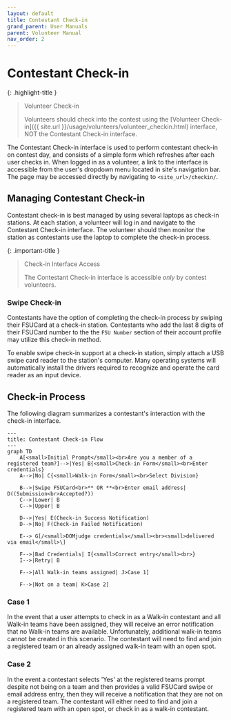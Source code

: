 ```yaml
---
layout: default
title: Contestant Check-in
grand_parent: User Manuals
parent: Volunteer Manual
nav_order: 2
---
```


# Contestant Check-in

{: .highlight-title }
> Volunteer Check-in
>
> Volunteers should check into the contest using the [Volunteer Check-in]({{ site.url }}/usage/volunteers/volunteer_checkin.html) interface, NOT the Contestant Check-in interface.

The Contestant Check-in interface is used to perform contestant check-in on contest day, and consists of a simple form which refreshes after each user checks in. When logged in as a volunteer, a link to the interface is accessible from the user's dropdown menu located in site's navigation bar. The page may be accessed directly by navigating to `<site_url>/checkin/`.

## Managing Contestant Check-in

Contestant check-in is best managed by using several laptops as check-in stations. At each station, a volunteer will log in and navigate to the Contestant Check-in interface. The volunteer should then monitor the station as contestants use the laptop to complete the check-in process.

{: .important-title }
> Check-in Interface Access
>
> The Contestant Check-in interface is accessible *only* by contest volunteers.

### Swipe Check-in

Contestants have the option of completing the check-in process by swiping their FSUCard at a check-in station. Contestants who add the last 8 digits of their FSUCard number to the the `FSU Number` section of their account profile may utilize this check-in method.

To enable swipe check-in support at a check-in station, simply attach a USB swipe card reader to the station's computer. Many operating systems will automatically install the drivers required to recognize and operate the card reader as an input device.

## Check-in Process

The following diagram summarizes a contestant's interaction with the check-in interface.


```mermaid
---
title: Contestant Check-in Flow
---
graph TD
    A[<small>Initial Prompt</small><br>Are you a member of a registered team?]-->|Yes| B{<small>Check-in Form</small><br>Enter credentials}
	A-->|No| C{<small>Walk-in Form</small><br>Select Division}

    B-->|Swipe FSUCard<br>** OR **<br>Enter email address| D((Submission<br>Accepted?))
    C-->|Lower| B
    C-->|Upper| B

    D-->|Yes| E(Check-in Success Notification)
    D-->|No| F(Check-in Failed Notification)

    E--> G[/<small>DOMjudge credentials</small><br><small>delivered via email</small>\]

    F-->|Bad Credentials| I{<small>Correct entry</small><br>}
    I-->|Retry| B

    F-->|All Walk-in teams assigned| J>Case 1]

    F-->|Not on a team| K>Case 2]
```

### Case 1

In the event that a user attempts to check in as a Walk-in contestant and all Walk-in teams have been assigned, they will receive an error notification that no Walk-in teams are available. Unfortunately, additional walk-in teams cannot be created in this scenario. The contestant will need to find and join a registered team or an already assigned walk-in team with an open spot.

### Case 2

In the event a contestant selects 'Yes' at the registered teams prompt despite not being on a team and then provides a valid FSUCard swipe or email address entry, then they will receive a notification that they are not on a registered team. The contestant will either need to find and join a registered team with an open spot, or check in as a walk-in contestant.

